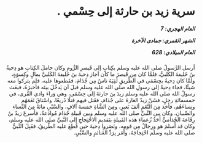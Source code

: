 <h1 dir="rtl">سرية زيد بن حارثة إلى حِسْمي .</h1>

<h5 dir="rtl">العام الهجري:  7

الشهر القمري: جمادى الآخرة

العام الميلادي: 628</h5>

<p dir="rtl">أرسل الرَّسولُ صلى الله عليه وسلم بكِتابٍ إلى قَيصرِ الرُّومِ وكان حاملَ الكِتابِ هو دِحيةُ بنُ خَليفةَ الكَلبيُّ، فلمَّا كان مِن قَيصرَ ما كان أجاز دِحيةَ بنَ خَليفةَ الكَلبيَّ بمالٍ وكِسوَةٍ، ولمَّا كان دِحيةُ بحِسْمَى في الطَّريقِ لَقِيَهُ ناسٌ مِن جُذَامَ، فقَطعوها عليه، فلم يتركوا معه شيئًا، فجاء دِحيةُ إلى رسولِ الله صلى الله عليه وسلم قبلَ أن يَدخُلَ بيتَه فأخبرَهُ، فبعَث رسولُ الله صلى الله عليه وسلم زيدَ بنَ حارثةَ إلى حِسْمَى، وهي وَراءَ وادي القُرى، في خمسمائةِ رجلٍ، فشَنَّ زيدٌ الغارةَ على جُذامَ، فقَتل فيهم قتلًا ذَريعًا، واسْتاقَ نَعَمَهُم ونِساءَهُم، فأخذ مِنَ النَّعَمِ ألفَ بَعيرٍ، ومِنَ الشَّاةِ خمسةَ آلافٍ، والسَّبْيِ مائةً مِنَ النِّساءِ والصِّبيانِ. وكان بين النَّبيِّ صلى الله عليه وسلم وبين قَبيلةِ جُذامَ مُوادَعةٌ، فأسرعَ زيدُ بنُ رِفَاعةَ الجُذاميُّ أَحَدُ زُعماءِ هذه القَبيلةِ بتَقديمِ الاحْتِجاجِ إلى النَّبيِّ صلى الله عليه وسلم، وكان قد أَسلمَ هو ورِجالٌ مِن قومِه، ونَصَروا دِحيةَ حين قُطِعَ عليه الطَّريقُ، فقَبِلَ النَّبيُّ صلى الله عليه وسلم احْتِجاجَهُ، وأَمَر بِرَدِّ الغَنائمِ والسَّبْيِ.</p></br>
